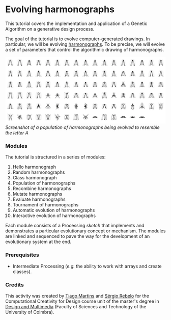 # Evolving harmonographs

This tutorial covers the implementation and application of a Genetic Algorithm on a generative design process.

The goal of the tutorial is to evolve computer-generated drawings. In particular, we will be evolving [harmonographs](https://en.wikipedia.org/wiki/Harmonograph). To be precise, we will evolve a set of parameters that control the algorithmic drawing of harmonographs.

![](images/evolving-A.png)
*Screenshot of a population of harmonographs being evolved to resemble the letter A*

### Modules

The tutorial is structured in a series of modules:

1. Hello harmonograph
2. Random harmonographs
3. Class harmonograph
4. Population of harmonographs
5. Recombine harmonographs
6. Mutate harmonographs
7. Evaluate harmonographs
8. Tournament of harmonographs
10. Automatic evolution of harmonographs
11. Interactive evolution of harmonographs

Each module consists of a Processing *sketch* that implements and demonstrates a particular evolutionary concept or mechanism. The modules are linked and sequenced to pave the way for the development of an evolutionary system at the end.

### Prerequisites

- Intermediate Processing (*e.g.* the ability to work with arrays and create classes).

### Credits

This activity was created by [Tiago Martins](http://cdv.dei.uc.pt/people/tiago-martins/) and [Sérgio Rebelo](https://cdv.dei.uc.pt/authors/sergio-rebelo/) for the Computational Creativity for Design course unit of the master's degree in [Design and Multimedia](https://dm.dei.uc.pt) (Faculty of Sciences and Technology of the University of Coimbra).